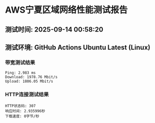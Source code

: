 # AWS宁夏区域网络性能测试报告
## 测试时间: 2025-09-14 00:58:20
## 测试环境: GitHub Actions Ubuntu Latest (Linux)

### 带宽测试结果
```
Ping: 2.983 ms
Download: 1978.76 Mbit/s
Upload: 1806.05 Mbit/s
```

### HTTP连接测试结果
```
HTTP状态码: 307
响应时间: 2.935996秒
下载速度: 0字节/秒
```

